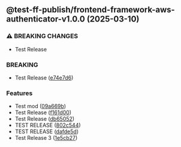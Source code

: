 ## @test-ff-publish/frontend-framework-aws-authenticator-v1.0.0 (2025-03-10)

### ⚠ BREAKING CHANGES

* Test Release

### BREAKING

* Test Release ([e74e7d6](https://github.com/Jonas-Krahn/IAV-Frontend-Framework-Monorepo-2/commit/e74e7d6caaa7821cec09a8d1657b16585fc3b61c))

### Features

* Test mod ([09a669b](https://github.com/Jonas-Krahn/IAV-Frontend-Framework-Monorepo-2/commit/09a669b3f80040b4c1a76bb18b31e004c29b4392))
* Test Release ([f161d00](https://github.com/Jonas-Krahn/IAV-Frontend-Framework-Monorepo-2/commit/f161d00a21143e1746f0c3c11d13df0e38f02deb))
* Test Release ([db65052](https://github.com/Jonas-Krahn/IAV-Frontend-Framework-Monorepo-2/commit/db65052a5aa4386d678acb55e2d3235a32c06d6f))
* TEST RELEASE ([802c544](https://github.com/Jonas-Krahn/IAV-Frontend-Framework-Monorepo-2/commit/802c5440a1988605de402af6fd324a4a95fc6260))
* TEST RELEASE ([dafde5d](https://github.com/Jonas-Krahn/IAV-Frontend-Framework-Monorepo-2/commit/dafde5d0a6cc9e6544c526776a9c4c5f5ebd931f))
* Test Release 3 ([1e5cb27](https://github.com/Jonas-Krahn/IAV-Frontend-Framework-Monorepo-2/commit/1e5cb27dba91ef665b5053de9d436ebda80d4af5))
